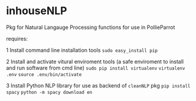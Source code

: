 # inhouseNLP
Pkg for Natural Langauge Processing functions for use in PollieParrot

requires:

1 Install command line installation tools
`sudo easy_install pip`

2 Install and activate vitural enviroment tools (a safe enviroment to install and run software from cmd line)
`sudo pip install virtualenv`
`virtualenv .env`
`source .env/bin/activate`

3 Install Python NLP library for use as backend of `cleanNLP` pkg
`pip install spacy`
`python -m spacy download en`

